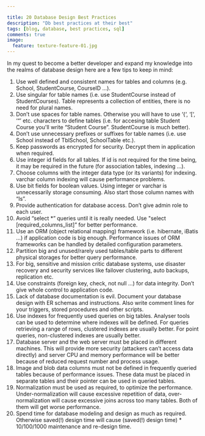 ```yaml
---

title: 20 Database Design Best Practices
description: "Db best practices at their best"
tags: [blog, database, best practices, sql]
comments: true
image:
  feature: texture-feature-01.jpg
---
```


In my quest to become a better developer and expand my knowledge into the realms of database design here are a few tips to keep in mind:

1. Use well defined and consistent names for tables and columns (e.g. School, StudentCourse, CourseID …).
2. Use singular for table names (i.e. use StudentCourse instead of StudentCourses). Table represents a collection of entities, there is no need for plural names.
3. Don’t use spaces for table names. Otherwise you will have to use ‘{‘, ‘[‘, ‘“’ etc. characters to define tables (i.e. for accesing table Student Course you'll write “Student Course”. StudentCourse is much better).
4. Don’t use unnecessary prefixes or suffixes for table names (i.e. use School instead of TblSchool, SchoolTable etc.).
5. Keep passwords as encrypted for security. Decrypt them in application when required.
6. Use integer id fields for all tables. If id is not required for the time being, it may be required in the future (for association tables, indexing ...).
7. Choose columns with the integer data type (or its variants) for indexing. varchar column indexing will cause performance problems.
8. Use bit fields for boolean values. Using integer or varchar is unnecessarily storage consuming. Also start those column names with “Is”.
9. Provide authentication for database access. Don’t give admin role to each user.
10. Avoid “select *” queries until it is really needed. Use "select [required_columns_list]” for better performance.
11. Use an ORM (object relational mapping) framework (i.e. hibernate, iBatis …) if application code is big enough. Performance issues of ORM frameworks can be handled by detailed configuration parameters.
12. Partition big and unused/rarely used tables/table parts to different physical storages for better query performance.
13. For big, sensitive and mission critic database systems, use disaster recovery and security services like failover clustering, auto backups, replication etc.
14. Use constraints (foreign key, check, not null …) for data integrity. Don’t give whole control to application code.
15. Lack of database documentation is evil. Document your database design with ER schemas and instructions. Also write comment lines for your triggers, stored procedures and other scripts.
16. Use indexes for frequently used queries on big tables. Analyser tools can be used to determine where indexes will be defined. For queries retrieving a range of rows, clustered indexes are usually better. For point queries, non-clustered indexes are usually better.
17. Database server and the web server must be placed in different machines. This will provide more security (attackers can’t access data directly) and server CPU and memory performance will be better because of reduced request number and process usage.
18. Image and blob data columns must not be defined in frequently queried tables because of performance issues. These data must be placed in separate tables and their pointer can be used in queried tables.
19. Normalization must be used as required, to optimize the performance. Under-normalization will cause excessive repetition of data, over-normalization will cause excessive joins across too many tables. Both of them will get worse performance.
20. Spend time for database modeling and design as much as required. Otherwise saved(!) design time will cause (saved(!) design time) * 10/100/1000 maintenance and re-design time.